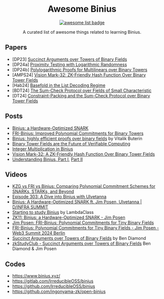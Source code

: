 <div align="center">
  <h1 align="center">Awesome Binius</h1>
  <p align="center">
    <a href="https://github.com/sindresorhus/awesome">
      <img alt="awesome list badge" src="https://cdn.rawgit.com/sindresorhus/awesome/d7305f38d29fed78fa85652e3a63e154dd8e8829/media/badge.svg">
    </a>
  </p>

  <p align="center"> A curated list of awesome things related to learning Binius.</p>
</div>

## Papers
- [DP23] [Succinct Arguments over Towers of Binary Fields](https://eprint.iacr.org/2023/1784)
- [DP24a] [Proximity Testing with Logarithmic Randomness](https://cic.iacr.org/p/1/1/2)
- [DP24b] [Polylogarithmic Proofs for Multilinears over Binary Towers](https://eprint.iacr.org/2024/504)
- [AMPS24] [Vision Mark-32: ZK-Friendly Hash Function Over Binary Tower Fields](https://eprint.iacr.org/2024/633)
- [Hab24] [Basefold in the List Decoding Regime](https://eprint.iacr.org/2024/1571)
- [BDT24] [The Sum-Check Protocol over Fields of Small Characteristic](https://eprint.iacr.org/2024/1046)
- [DT24] [Constraint-Packing and the Sum-Check Protocol over Binary Tower Fields](https://eprint.iacr.org/2024/1038)

## Posts
- [Binius: a Hardware-Optimized SNARK](https://www.irreducible.com/posts/binius-hardware-optimized-snark)
- [FRI-Binius: Improved Polynomial Commitments for Binary Towers](https://www.irreducible.com/posts/fri-binius)
- [Binius: highly efficient proofs over binary fields](https://vitalik.eth.limo/general/2024/04/29/binius.html) by Vitalik Buterin
- [Binary Tower Fields are the Future of Verifiable Computing](https://www.irreducible.com/posts/binary-tower-fields-are-the-future-of-verifiable-computing)
- [Integer Multiplication in Binius](https://www.irreducible.com/posts/integer-multiplication-in-binius)
- [Vision Mark-32: A ZK-Friendly Hash Function Over Binary Tower Fields](https://www.irreducible.com/posts/vision-mark-32-zk-hash-over-binary-tower)
- [Understanding Binius, Part I](https://hackmd.io/@l2iterative/binius), [Part II](https://hackmd.io/@l2iterative/binius2)
## Videos
- [KZG vs FRI vs Binius: Comparing Polynomial Commitment Schemes for SNARKs, STARKs, and Beyond](https://www.youtube.com/watch?v=CRla8ILUlu0)
- [Episode 303: A Dive into Binius with Ulvetanna](https://zeroknowledge.fm/303-2/)
- [Binius: A Hardware-Optimized SNARK ft. Jim Posen, Ulvetanna | D/INFRA SUMMIT](https://www.youtube.com/watch?v=jMIFESznIHA)
- [Starting to study Binius](https://www.youtube.com/watch?v=6pGhd6guM1c) by LambdaClass
- [ZK11: Binius: a Hardware-Optimized SNARK - Jim Posen](https://www.youtube.com/watch?v=rgRWcWOll0w)
- [Jim Posen: FRI-Binius: Polynomial Commitments for Tiny Binary Fields](https://www.youtube.com/watch?v=0VcyaxA1gwc)
- [FRI-Binius: Polynomial Commitments for Tiny Binary Fields - Jim Posen - Web3 Summit 2024 Berlin](https://www.youtube.com/watch?v=qpcdA8ruoo0)
- [Succinct Arguments over Towers of Binary Fields](https://www.youtube.com/watch?v=eTCjVTWqjj0) by Ben Diamond
- [zkStudyClub - Succinct Arguments over Towers of Binary Fields](https://www.youtube.com/watch?v=BeEuphrUipk) Ben Diamond & Jim Posen

## Codes
- https://www.binius.xyz/
- https://gitlab.com/IrreducibleOSS/binius
- https://github.com/IrreducibleOSS/binius
- https://github.com/ingonyama-zk/open-binius
